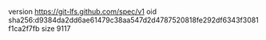 version https://git-lfs.github.com/spec/v1
oid sha256:d9384da2dd6ae61479c38aa547d2d4787520818fe292df6343f3081f1ca2f7fb
size 9117
